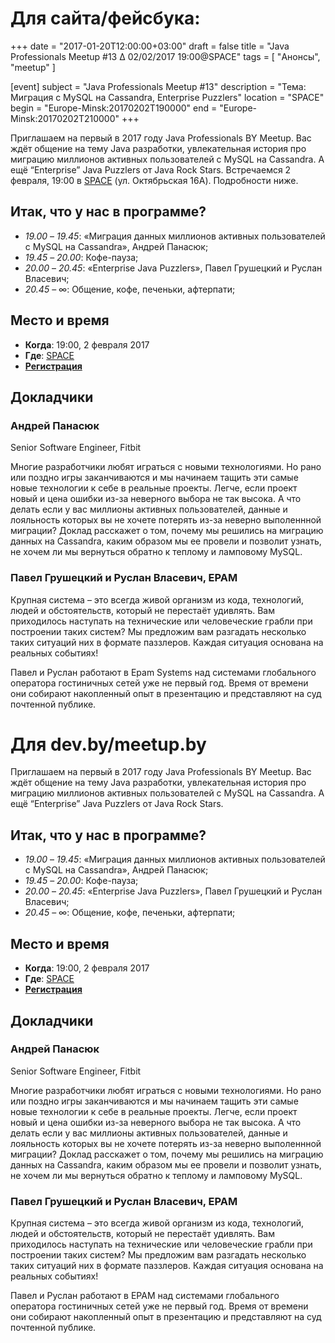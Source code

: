 Для сайта/фейсбука:
=====================================================================================

+++
date = "2017-01-20T12:00:00+03:00"
draft = false
title = "Java Professionals Meetup #13 ∆ 02/02/2017 19:00@SPACE"
tags = [
    "Анонсы", "meetup"
]

[event]
subject = "Java Professionals Meetup #13"
description = "Тема: Миграция c MySQL на Cassandra, Enterprise Puzzlers"
location = "SPACE"
begin = "Europe-Minsk:20170202T190000"
end = "Europe-Minsk:20170202T210000"
+++

Приглашаем на первый в 2017 году Java Professionals BY Meetup. Вас ждёт общение на тему Java разработки, увлекательная история про миграцию миллионов активных пользователей с MySQL на Cassandra. А ещё “Enterprise” Java Puzzlers от Java Rock Stars. Встречаемся 2 февраля, 19:00 в [SPACE](http://eventspace.by) (ул. Октябрьская 16А).
Подробности ниже.

<!--more-->

## Итак, что у нас в программе?

* _19.00_ – _19.45_: «Миграция данных миллионов активных пользователей с MySQL на Cassandra», Андрей Панасюк;
* _19.45_ – _20.00_: Кофе-пауза;
* _20.00_ – _20.45_: «Enterprise Java Puzzlers», Павел Грушецкий и Руслан Власевич;
* _20.45_ – ∞: Общение, кофе, печеньки, афтерпати;

## Место и время

* **Когда**: 19:00, 2 февраля 2017
* **Где**: [SPACE](http://eventspace.by)
* **[Регистрация](http://bit.ly/jprof_reg_13)**

## Докладчики

### Андрей Панасюк

Senior Software Engineer, Fitbit

Многие разработчики любят играться с новыми технологиями. Но рано или поздно игры заканчиваются и мы начинаем тащить эти самые новые технологии к себе в реальные проекты. Легче, если проект новый и цена ошибки из-за неверного выбора не так высока. А что делать если у вас миллионы активных пользователей, данные и лояльность которых вы не хочете потерять из-за неверно выполеннной миграции? Доклад расскажет о том, почему мы решились на миграцию данных на Cassandra, каким образом мы ее провели и позволит узнать, не хочем ли мы вернуться обратно к теплому и ламповому MySQL.

### Павел Грушецкий и Руслан Власевич, EPAM

Крупная система – это всегда живой организм из кода, технологий, людей и обстоятельств, который не перестаёт удивлять. Вам приходилось наступать на технические или человеческие грабли при построении таких систем? Мы предложим вам разгадать несколько таких ситуаций них в формате паззлеров. Каждая ситуация основана на реальных событиях!

Павел и Руслан работают в Epam Systems над системами глобального оператора гостиничных сетей уже не первый год. Время от времени они собирают накопленный опыт в презентацию и представляют на суд почтенной публике.

Для dev.by/meetup.by
=====================================================================================

Приглашаем на первый в 2017 году Java Professionals BY Meetup. Вас ждёт общение на тему Java разработки, увлекательная история про миграцию миллионов активных пользователей с MySQL на Cassandra. А ещё “Enterprise” Java Puzzlers от Java Rock Stars.

## Итак, что у нас в программе?

* _19.00_ – _19.45_: «Миграция данных миллионов активных пользователей с MySQL на Cassandra», Андрей Панасюк;
* _19.45_ – _20.00_: Кофе-пауза;
* _20.00_ – _20.45_: «Enterprise Java Puzzlers», Павел Грушецкий и Руслан Власевич;
* _20.45_ – ∞: Общение, кофе, печеньки, афтерпати;


## Место и время

* **Когда**: 19:00, 2 февраля 2017
* **Где**: [SPACE](http://eventspace.by)
* **[Регистрация](http://bit.ly/jprof_reg_13)**

## Докладчики

### Андрей Панасюк

Senior Software Engineer, Fitbit

Многие разработчики любят играться с новыми технологиями. Но рано или поздно игры заканчиваются и мы начинаем тащить эти самые новые технологии к себе в реальные проекты. Легче, если проект новый и цена ошибки из-за неверного выбора не так высока. А что делать если у вас миллионы активных пользователей, данные и лояльность которых вы не хочете потерять из-за неверно выполеннной миграции? Доклад расскажет о том, почему мы решились на миграцию данных на Cassandra, каким образом мы ее провели и позволит узнать, не хочем ли мы вернуться обратно к теплому и ламповому MySQL.

### Павел Грушецкий и Руслан Власевич, EPAM

Крупная система – это всегда живой организм из кода, технологий, людей и обстоятельств, который не перестаёт удивлять. Вам приходилось наступать на технические или человеческие грабли при построении таких систем? Мы предложим вам разгадать несколько таких ситуаций них в формате паззлеров. Каждая ситуация основана на реальных событиях!

Павел и Руслан работают в EPAM над системами глобального оператора гостиничных сетей уже не первый год. Время от времени они собирают накопленный опыт в презентацию и представляют на суд почтенной публике.
